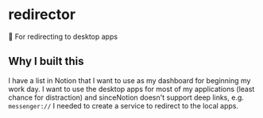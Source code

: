 # redirector
🏹 For redirecting to desktop apps

## Why I built this

I have a list in Notion that I want to use as my dashboard for beginning my work day. I want to use the desktop apps for most of my applications (least chance for distraction) and sinceNotion doesn't support deep links, e.g. `messenger://` I needed to create a service to redirect to the local apps.
